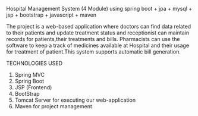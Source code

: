 Hospital Management System (4 Module) using spring boot + jpa + mysql + jsp + bootstrap + javascript + maven

The project is a web-based application where doctors can find data related to their patients and update treatment status and receptionist can maintain records for patients,their treatments and bills.
Pharmacists can use the software to keep a track of medicines available at Hospital and their usage for treatment of patient.This system supports automatic bill generation.

TECHNOLOGIES USED
1. Spring MVC
2. Spring Boot
3. JSP (Frontend)
4. BootStrap
6. Tomcat Server for executing our web-application
7. Maven for project management

